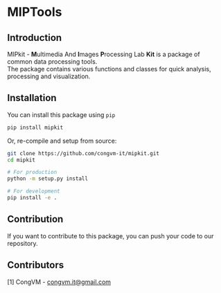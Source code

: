 # MIPTools


## Introduction

MIPkit - **M**ultimedia And **I**mages **P**rocessing Lab **Kit** is a package of common data processing tools.\
The package contains various functions and classes for quick analysis, processing and visualization.

## Installation

You can install this package using `pip`

```sh
pip install mipkit
```

Or, re-compile and setup from source:

```sh
git clone https://github.com/congvm-it/mipkit.git
cd mipkit

# For production
python -m setup.py install

# For development
pip install -e .
```

## Contribution

If you want to contribute to this package, you can push your code to our repository.

## Contributors

[1] CongVM - congvm.it@gmail.com